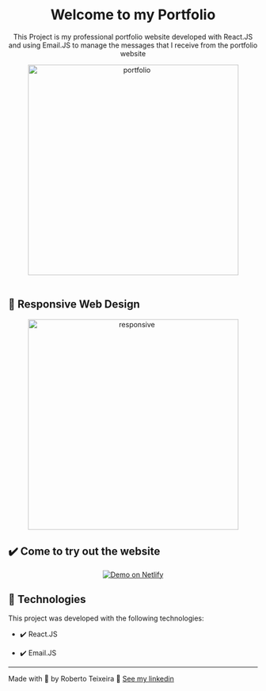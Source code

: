 <h1 align="center">
<br>
  Welcome to my Portfolio
<br>
</h1>

<p align="center">This Project is my professional portfolio website developed with React.JS and using Email.JS to manage the messages that I receive from the portfolio website</p>

<div align="center" >
  <img src="./assets/Portfolio.gif" alt="portfolio" height="425">
</div>

<br>

## 📲 Responsive Web Design

<div align="center" >
  <img src="./assets/Portfolio_Responsive.gif" alt="responsive" height="425">
</div>

## ✔️ Come to try out the website

<p align="center">
  <a href="https://elegant-pasca-d870a0.netlify.app/" target="_blank">
    <img alt="Demo on Netlify" src="https://res.cloudinary.com/lukemorales/image/upload/v1599785319/readme_logos/demo_on_netlify_umjmch.png">
  </a>
</p>

## 🚀 Technologies

This project was developed with the following technologies:

- ✔️ React.JS

- ✔️ Email.JS

---

Made with 💜 by Roberto Teixeira 👋 [See my linkedin](https://www.linkedin.com/in/roberto-teixeira-developer/)